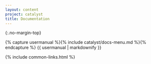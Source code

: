 ```yaml
---
layout: content
project: catalyst
title: Documentation
---
```


{:.no-margin-top}
<div id="doc-index" project="catalyst">
{% capture usermanual %}{% include catalyst/docs-menu.md %}{% endcapture %}
{{ usermanual | markdownify }}
</div>

{% include common-links.html %}